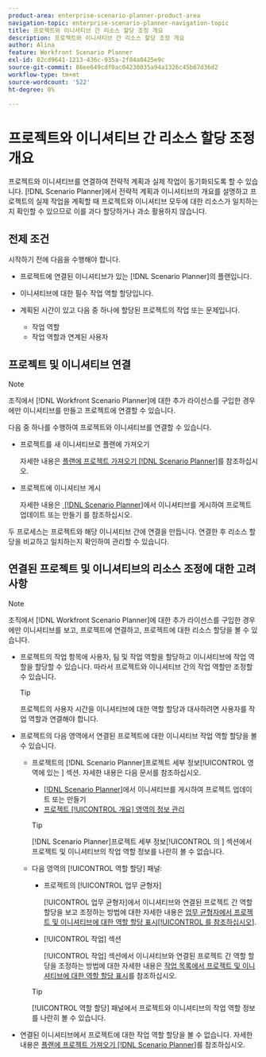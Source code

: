 ```yaml
---
product-area: enterprise-scenario-planner-product-area
navigation-topic: enterprise-scenario-planner-navigation-topic
title: 프로젝트와 이니셔티브 간 리소스 할당 조정 개요
description: 프로젝트와 이니셔티브 간 리소스 할당 조정 개요
author: Alina
feature: Workfront Scenario Planner
exl-id: 82cd9641-1213-436c-935a-2f04a0425e9c
source-git-commit: 86ee649cdf0ac04230035a94a1326c45b67d36d2
workflow-type: tm+mt
source-wordcount: '522'
ht-degree: 0%

---
```


# 프로젝트와 이니셔티브 간 리소스 할당 조정 개요

<!--
<p data-mc-conditions="QuicksilverOrClassic.Draft mode">(NOTE: two more articles were added to split content from here according to where the reconciling can happen) </p>
-->

프로젝트와 이니셔티브를 연결하여 전략적 계획과 실제 작업이 동기화되도록 할 수 있습니다. [!DNL Scenario Planner]에서 전략적 계획과 이니셔티브의 개요를 설명하고 프로젝트의 실제 작업을 계획할 때 프로젝트와 이니셔티브 모두에 대한 리소스가 일치하는지 확인할 수 있으므로 이를 과다 할당하거나 과소 활용하지 않습니다.

## 전제 조건

시작하기 전에 다음을 수행해야 합니다.

* 프로젝트에 연결된 이니셔티브가 있는 [!DNL Scenario Planner]의 플랜입니다.
* 이니셔티브에 대한 필수 작업 역할 할당입니다.
* 계획된 시간이 있고 다음 중 하나에 할당된 프로젝트의 작업 또는 문제입니다.

   * 작업 역할
   * 작업 역할과 연계된 사용자

## 프로젝트 및 이니셔티브 연결

>[!NOTE]
>
>조직에서 [!DNL Workfront Scenario Planner]에 대한 추가 라이선스를 구입한 경우에만 이니셔티브를 만들고 프로젝트에 연결할 수 있습니다.

다음 중 하나를 수행하여 프로젝트와 이니셔티브를 연결할 수 있습니다.

* 프로젝트를 새 이니셔티브로 플랜에 가져오기

  자세한 내용은 [플랜에 프로젝트 가져오기 [!DNL Scenario Planner]](../scenario-planner/import-projects-to-plans.md)를 참조하십시오.

* 프로젝트에 이니셔티브 게시

  자세한 내용은 [&#x200B; [!DNL Scenario Planner]](../scenario-planner/publish-scenarios-update-projects.md)에서 이니셔티브를 게시하여 프로젝트 업데이트 또는 만들기 를 참조하십시오.

두 프로세스는 프로젝트와 해당 이니셔티브 간에 연결을 만듭니다. 연결한 후 리소스 할당을 비교하고 일치하는지 확인하여 관리할 수 있습니다.

## 연결된 프로젝트 및 이니셔티브의 리소스 조정에 대한 고려 사항

>[!NOTE]
>
>조직에서 [!DNL Workfront Scenario Planner]에 대한 추가 라이선스를 구입한 경우에만 이니셔티브를 보고, 프로젝트에 연결하고, 프로젝트에 대한 리소스 할당을 볼 수 있습니다.

* 프로젝트의 작업 항목에 사용자, 팀 및 작업 역할을 할당하고 이니셔티브에 작업 역할을 할당할 수 있습니다. 따라서 프로젝트와 이니셔티브 간의 작업 역할만 조정할 수 있습니다.

  >[!TIP]
  >
  >프로젝트의 사용자 시간을 이니셔티브에 대한 역할 할당과 대사하려면 사용자를 작업 역할과 연결해야 합니다.

* 프로젝트의 다음 영역에서 연결된 프로젝트에 대한 이니셔티브 작업 역할 할당을 볼 수 있습니다.

   * 프로젝트의 [!DNL Scenario Planner]프로젝트 세부 정보[!UICONTROL &#x200B; 영역에 있는 &#x200B;] 섹션. 자세한 내용은 다음 문서를 참조하십시오.

      * [&#x200B; [!DNL Scenario Planner]](../scenario-planner/publish-scenarios-update-projects.md)에서 이니셔티브를 게시하여 프로젝트 업데이트 또는 만들기
      * [프로젝트 [!UICONTROL 개요] 영역의 정보 관리](../manage-work/projects/manage-projects/understand-project-overview-area.md)

     >[!TIP]
     >
     >[!DNL Scenario Planner]프로젝트 세부 정보[!UICONTROL 의 &#x200B;] 섹션에서 프로젝트 및 이니셔티브의 작업 역할 정보를 나란히 볼 수 없습니다.

   * 다음 영역의 [!UICONTROL 역할 할당] 패널:

      * 프로젝트의 [!UICONTROL 업무 균형자]

        [!UICONTROL 업무 균형자]에서 이니셔티브와 연결된 프로젝트 간 역할 할당을 보고 조정하는 방법에 대한 자세한 내용은 [업무 균형자에서 프로젝트 및 이니셔티브에 대한 역할 할당 표시[!UICONTROL 를 참조하십시오]](../scenario-planner/show-role-allocation-workload-balancer.md).

      * [!UICONTROL 작업] 섹션

        [!UICONTROL 작업] 섹션에서 이니셔티브와 연결된 프로젝트 간 역할 할당을 조정하는 방법에 대한 자세한 내용은 [작업 목록에서 프로젝트 및 이니셔티브에 대한 역할 할당 표시](../scenario-planner/show-role-allocation-task-list-nwe.md)를 참조하십시오.

     >[!TIP]
     >
     >[!UICONTROL 역할 할당] 패널에서 프로젝트와 이니셔티브의 작업 역할 정보를 나란히 볼 수 있습니다.

* 연결된 이니셔티브에서 프로젝트에 대한 작업 역할 할당을 볼 수 없습니다. 자세한 내용은 [플랜에 프로젝트 가져오기 [!DNL Scenario Planner]](../scenario-planner/import-projects-to-plans.md)를 참조하십시오.

  <!--
  <MadCap:conditionalText data-mc-conditions="QuicksilverOrClassic.Draft mode">
  (NOTE: this might change - project job role visibility into initiative)
  </MadCap:conditionalText>
  -->
